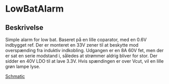 # LowBatAlarm

## Beskrivelse
Simple alarm for low bat. Baseret på en lille coparator, med en 0.6V indbygget ref. Der er monteret en 33V zener til at beskytte 
mod overspænding fra induktiv indkobling. Udgangen er en 8A 60V fet, men der er sat en serie modstand i, således at strømmer aldrig bliver for stor.
Der sidder en 40V LDO til at lave 3.3V. Hvis spændingen er over Vcut, vil en lille grøn lampe lyse.

[Schmatic](https://docs.google.com/viewer?url=${https://github.com/gert-lauritsen/LowBatAlarm/edit/master/Schematic.pdf})
